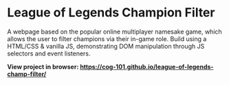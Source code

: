 # League of Legends Champion Filter
A webpage based on the popular online multiplayer namesake game, which allows the user to filter champions via their in-game role. Build using a HTML/CSS & vanilla JS, demonstrating DOM manipulation through JS selectors and event listeners.

**View project in browser: https://cog-101.github.io/league-of-legends-champ-filter/**

